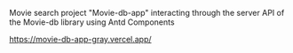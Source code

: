 
Movie search project "Movie-db-app" interacting through the server API of the Movie-db library using Antd Components

https://movie-db-app-gray.vercel.app/ 
